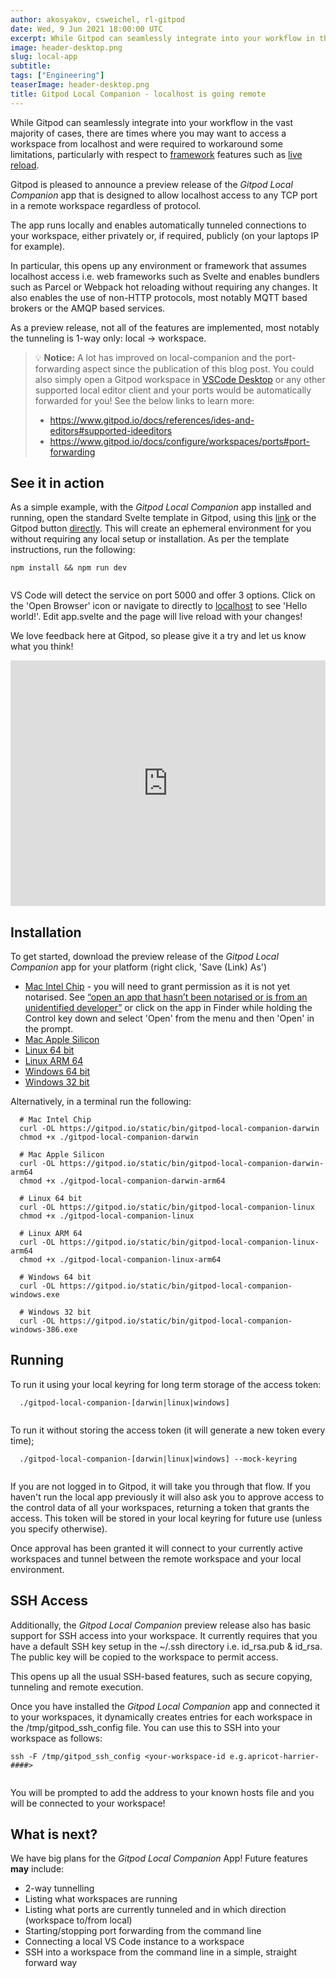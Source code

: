 ```yaml
---
author: akosyakov, csweichel, rl-gitpod
date: Wed, 9 Jun 2021 18:00:00 UTC
excerpt: While Gitpod can seamlessly integrate into your workflow in the vast majority of cases, there are times where you may want to access a workspace from localhost
image: header-desktop.png
slug: local-app
subtitle:
tags: ["Engineering"]
teaserImage: header-desktop.png
title: Gitpod Local Companion - localhost is going remote
---
```


<script context="module">
  export const prerender = true;
</script>

While Gitpod can seamlessly integrate into your workflow in the vast majority of cases, there are times where you may want to access a workspace from localhost and were required to workaround some limitations, particularly with respect to [framework](/docs/introduction/languages/svelte) features such as [live reload](https://github.com/gitpod-io/gitpod/issues/3282).

Gitpod is pleased to announce a preview release of the _Gitpod Local Companion_ app that is designed to allow localhost access to any TCP port in a remote workspace regardless of protocol.

The app runs locally and enables automatically tunneled connections to your workspace, either privately or, if required, publicly (on your laptops IP for example).

In particular, this opens up any environment or framework that assumes localhost access i.e. web frameworks such as Svelte and enables bundlers such as Parcel or Webpack hot reloading without requiring any changes. It also enables the use of non-HTTP protocols, most notably MQTT based brokers or the AMQP based services.

As a preview release, not all of the features are implemented, most notably the tunneling is 1-way only: local -> workspace.

> 💡 **Notice:** A lot has improved on local-companion and the port-forwarding aspect since the publication of this blog post. You could also simply open a Gitpod workspace in [VSCode Desktop](https://www.gitpod.io/docs/references/ides-and-editors/vscode#open-a-workspace-in-vs-code-desktop) or any other supported local editor client and your ports would be automatically forwarded for you! See the below links to learn more:
> - https://www.gitpod.io/docs/references/ides-and-editors#supported-ideeditors
> - https://www.gitpod.io/docs/configure/workspaces/ports#port-forwarding

## See it in action

As a simple example, with the _Gitpod Local Companion_ app installed and running, open the standard Svelte template in Gitpod, using this [link](https://gitpod.io/#https://github.com/sveltejs/template) or the Gitpod button [directly](https://github.com/sveltejs/template). This will create an ephemeral environment for you without requiring any local setup or installation. As per the template instructions, run the following:

```shell
npm install && npm run dev


```

VS Code will detect the service on port 5000 and offer 3 options. Click on the 'Open Browser' icon or navigate to directly to [localhost](http://localhost:5000/) to see 'Hello world!'. Edit app.svelte and the page will live reload with your changes!

We love feedback here at Gitpod, so please give it a try and let us know what you think!

<div style="position: relative; padding-bottom: 77.92207792207792%; height: 0;"><iframe title="Gitpod Local Companion - localhost is going remote - Svelte demo" src="https://www.loom.com/embed/5f229a408b6744dcbc6d592a9d82ff28" frameborder="0" webkitallowfullscreen mozallowfullscreen allowfullscreen style="position: absolute; top: 0; left: 0; width: 100%; height: 100%;"></iframe></div>

## Installation

To get started, download the preview release of the _Gitpod Local Companion_ app for your platform (right click, 'Save (Link) As')

- [Mac Intel Chip](https://gitpod.io/static/bin/gitpod-local-companion-darwin) - you will need to grant permission as it is not yet notarised. See <a class="no-nowrap" href="https://support.apple.com/en-au/HT202491">“open an app that hasn’t been notarised or is from an unidentified developer”</a> or click on the app in Finder while holding the Control key down and select 'Open' from the menu and then 'Open' in the prompt.
- [Mac Apple Silicon](https://gitpod.io/static/bin/gitpod-local-companion-darwin-arm64)
- [Linux 64 bit](https://gitpod.io/static/bin/gitpod-local-companion-linux)
- [Linux ARM 64](https://gitpod.io/static/bin/gitpod-local-companion-linux-arm64)
- [Windows 64 bit](https://gitpod.io/static/bin/gitpod-local-companion-windows.exe)
- [Windows 32 bit](https://gitpod.io/static/bin/gitpod-local-companion-windows-386.exe)

Alternatively, in a terminal run the following:

```shell
  # Mac Intel Chip
  curl -OL https://gitpod.io/static/bin/gitpod-local-companion-darwin
  chmod +x ./gitpod-local-companion-darwin

  # Mac Apple Silicon
  curl -OL https://gitpod.io/static/bin/gitpod-local-companion-darwin-arm64
  chmod +x ./gitpod-local-companion-darwin-arm64

  # Linux 64 bit
  curl -OL https://gitpod.io/static/bin/gitpod-local-companion-linux
  chmod +x ./gitpod-local-companion-linux

  # Linux ARM 64
  curl -OL https://gitpod.io/static/bin/gitpod-local-companion-linux-arm64
  chmod +x ./gitpod-local-companion-linux-arm64

  # Windows 64 bit
  curl -OL https://gitpod.io/static/bin/gitpod-local-companion-windows.exe

  # Windows 32 bit
  curl -OL https://gitpod.io/static/bin/gitpod-local-companion-windows-386.exe
```

## Running

To run it using your local keyring for long term storage of the access token:

```shell
  ./gitpod-local-companion-[darwin|linux|windows]


```

To run it without storing the access token (it will generate a new token every time);

```shell
  ./gitpod-local-companion-[darwin|linux|windows] --mock-keyring


```

If you are not logged in to Gitpod, it will take you through that flow. If you haven't run the local app previously it will also ask you to approve access to the control data of all your workspaces, returning a token that grants the access. This token will be stored in your local keyring for future use (unless you specify otherwise).

Once approval has been granted it will connect to your currently active workspaces and tunnel between the remote workspace and your local environment.

## SSH Access

Additionally, the _Gitpod Local Companion_ preview release also has basic support for SSH access into your workspace. It currently requires that you have a default SSH key setup in the ~/.ssh directory i.e. id_rsa.pub & id_rsa. The public key will be copied to the workspace to permit access.

This opens up all the usual SSH-based features, such as secure copying, tunneling and remote execution.

Once you have installed the _Gitpod Local Companion_ app and connected it to your workspaces, it dynamically creates entries for each workspace in the /tmp/gitpod_ssh_config file. You can use this to SSH into your workspace as follows:

```shell
ssh -F /tmp/gitpod_ssh_config <your-workspace-id e.g.apricot-harrier-####>


```

You will be prompted to add the address to your known hosts file and you will be connected to your workspace!

## What is next?

We have big plans for the _Gitpod Local Companion_ App! Future features **may** include:

- 2-way tunnelling
- Listing what workspaces are running
- Listing what ports are currently tunneled and in which direction (workspace to/from local)
- Starting/stopping port forwarding from the command line
- Connecting a local VS Code instance to a workspace
- SSH into a workspace from the command line in a simple, straight forward way
